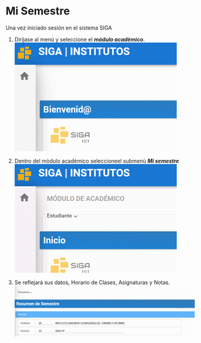 # **Mi Semestre**


Una vez iniciado sesión en el sistema SIGA
1. Diríjase al menú y seleccione el ***módulo acadèmico***.
![Gif01](GIFMS1.gif)

2. Dentro del mòdulo acadèmico seleccioneel  submenù ***Mi semestre***
![Gif01](GIFMS2.gif)

3. Se reflejará sus datos, Horario de Clases, Asignaturas y Notas.
![Gif01](GIFMS3.gif)